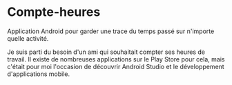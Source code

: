 # Compte-heures
Application Android pour garder une trace du temps passé sur n'importe quelle activité.  

Je suis parti du besoin d'un ami qui souhaitait compter ses heures de travail. Il existe de nombreuses applications sur le Play Store
pour cela, mais c'était pour moi l'occasion de découvrir Android Studio et le développement d'applications mobile.
